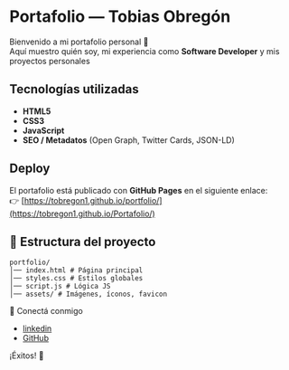 # Portafolio — Tobias Obregón
Bienvenido a mi portafolio personal 🚀  
Aquí muestro quién soy, mi experiencia como **Software Developer** y mis proyectos personales

## Tecnologías utilizadas
- **HTML5**
- **CSS3**
- **JavaScript**
- **SEO / Metadatos** (Open Graph, Twitter Cards, JSON-LD)

## Deploy
El portafolio está publicado con **GitHub Pages** en el siguiente enlace:  
👉 [https://tobregon1.github.io/portfolio/](https://tobregon1.github.io/Portafolio/)

## 📂 Estructura del proyecto
```
portfolio/
│── index.html # Página principal
│── styles.css # Estilos globales
│── script.js # Lógica JS
│── assets/ # Imágenes, íconos, favicon
```

🔗 Conectá conmigo

- [linkedin](https://www.linkedin.com/in/tobiasobreg%C3%B3n-2o25t0b/)
- [GitHub](https://github.com/Tobregon1GitHub)

¡Éxitos! 🚀
